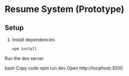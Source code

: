 # Resume System (Prototype)

## Setup

1. Install dependencies
   ```bash
   npm install
Run the dev server

bash
Copy code
npm run dev
Open http://localhost:3000